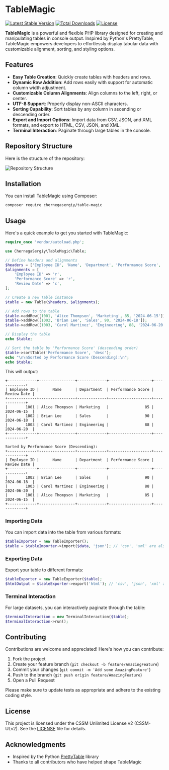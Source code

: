 # TableMagic

[![Latest Stable Version](https://img.shields.io/packagist/v/chernegasergiy/table-magic.svg)](https://packagist.org/packages/chernegasergiy/table-magic)
[![Total Downloads](https://img.shields.io/packagist/dt/chernegasergiy/table-magic.svg)](https://packagist.org/packages/chernegasergiy/table-magic)
[![License](https://img.shields.io/packagist/l/chernegasergiy/table-magic.svg)](https://packagist.org/packages/chernegasergiy/table-magic)

**TableMagic** is a powerful and flexible PHP library designed for creating and manipulating tables in console output. Inspired by Python's PrettyTable, TableMagic empowers developers to effortlessly display tabular data with customizable alignment, sorting, and styling options.

## Features

- **Easy Table Creation**: Quickly create tables with headers and rows.
- **Dynamic Row Addition**: Add rows easily with support for automatic column width adjustment.
- **Customizable Column Alignments**: Align columns to the left, right, or center.
- **UTF-8 Support**: Properly display non-ASCII characters.
- **Sorting Capability**: Sort tables by any column in ascending or descending order.
- **Export and Import Options**: Import data from CSV, JSON, and XML formats, and export to HTML, CSV, JSON, and XML.
- **Terminal Interaction**: Paginate through large tables in the console.

## Repository Structure

Here is the structure of the repository:

![Repository Structure](https://github.com/user-attachments/assets/827f0ab3-7dd3-4c86-862b-c68330da94f9)

## Installation

You can install TableMagic using Composer:

```bash
composer require chernegasergiy/table-magic
```

## Usage

Here's a quick example to get you started with TableMagic:

```php
require_once 'vendor/autoload.php';

use ChernegaSergiy\TableMagic\Table;

// Define headers and alignments
$headers = ['Employee ID', 'Name', 'Department', 'Performance Score', 'Review Date'];
$alignments = [
    'Employee ID' => 'r',
    'Performance Score' => 'r',
    'Review Date' => 'c',
];

// Create a new Table instance
$table = new Table($headers, $alignments);

// Add rows to the table
$table->addRow([1001, 'Alice Thompson', 'Marketing', 85, '2024-06-15']);
$table->addRow([1002, 'Brian Lee', 'Sales', 90, '2024-06-18']);
$table->addRow([1003, 'Carol Martinez', 'Engineering', 88, '2024-06-20']);

// Display the table
echo $table;

// Sort the table by 'Performance Score' (descending order)
$table->sortTable('Performance Score', 'desc');
echo "\n\nSorted by Performance Score (Descending):\n";
echo $table;
```

This will output:

```
+-------------+----------------+-------------+-------------------+-------------+
| Employee ID |      Name      | Department  | Performance Score | Review Date |
+-------------+----------------+-------------+-------------------+-------------+
|        1001 | Alice Thompson | Marketing   |                85 | 2024-06-15  |
|        1002 | Brian Lee      | Sales       |                90 | 2024-06-18  |
|        1003 | Carol Martinez | Engineering |                88 | 2024-06-20  |
+-------------+----------------+-------------+-------------------+-------------+

Sorted by Performance Score (Descending):
+-------------+----------------+-------------+-------------------+-------------+
| Employee ID |      Name      | Department  | Performance Score | Review Date |
+-------------+----------------+-------------+-------------------+-------------+
|        1002 | Brian Lee      | Sales       |                90 | 2024-06-18  |
|        1003 | Carol Martinez | Engineering |                88 | 2024-06-20  |
|        1001 | Alice Thompson | Marketing   |                85 | 2024-06-15  |
+-------------+----------------+-------------+-------------------+-------------+
```

### Importing Data

You can import data into the table from various formats:

```php
$tableImporter = new TableImporter();
$table = $tableImporter->import($data, 'json'); // 'csv', 'xml' are also supported
```

### Exporting Data

Export your table to different formats:

```php
$tableExporter = new TableExporter($table);
$htmlOutput = $tableExporter->export('html'); // 'csv', 'json', 'xml' are also supported
```

### Terminal Interaction

For large datasets, you can interactively paginate through the table:

```php
$terminalInteraction = new TerminalInteraction($table);
$terminalInteraction->run();
```

## Contributing

Contributions are welcome and appreciated! Here's how you can contribute:

1. Fork the project
2. Create your feature branch (`git checkout -b feature/AmazingFeature`)
3. Commit your changes (`git commit -m 'Add some AmazingFeature'`)
4. Push to the branch (`git push origin feature/AmazingFeature`)
5. Open a Pull Request

Please make sure to update tests as appropriate and adhere to the existing coding style.

## License

This project is licensed under the CSSM Unlimited License v2 (CSSM-ULv2). See the [LICENSE](LICENSE) file for details.

## Acknowledgments

- Inspired by the Python [PrettyTable](https://github.com/jazzband/prettytable) library
- Thanks to all contributors who have helped shape TableMagic
